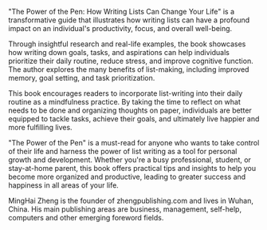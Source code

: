 
"The Power of the Pen: How Writing Lists Can Change Your Life" is a transformative guide that illustrates how writing lists can have a profound impact on an individual's productivity, focus, and overall well-being.

Through insightful research and real-life examples, the book showcases how writing down goals, tasks, and aspirations can help individuals prioritize their daily routine, reduce stress, and improve cognitive function. The author explores the many benefits of list-making, including improved memory, goal setting, and task prioritization.

This book encourages readers to incorporate list-writing into their daily routine as a mindfulness practice. By taking the time to reflect on what needs to be done and organizing thoughts on paper, individuals are better equipped to tackle tasks, achieve their goals, and ultimately live happier and more fulfilling lives.

"The Power of the Pen" is a must-read for anyone who wants to take control of their life and harness the power of list writing as a tool for personal growth and development. Whether you're a busy professional, student, or stay-at-home parent, this book offers practical tips and insights to help you become more organized and productive, leading to greater success and happiness in all areas of your life.

MingHai Zheng is the founder of zhengpublishing.com and lives in Wuhan, China. His main publishing areas are business, management, self-help, computers and other emerging foreword fields.
